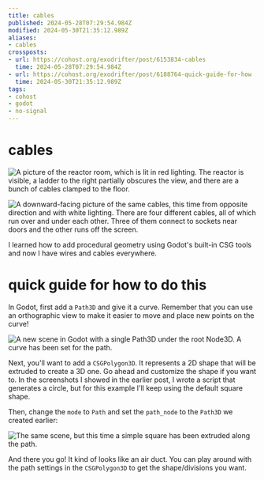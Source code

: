 ```yaml
---
title: cables
published: 2024-05-28T07:29:54.984Z
modified: 2024-05-30T21:35:12.989Z
aliases:
- cables
crossposts:
- url: https://cohost.org/exodrifter/post/6153834-cables
  time: 2024-05-28T07:29:54.984Z
- url: https://cohost.org/exodrifter/post/6188764-quick-guide-for-how
  time: 2024-05-30T21:35:12.989Z
tags:
- cohost
- godot
- no-signal
---
```


# cables

<div class="image-grid">

![A picture of the reactor room, which is lit in red lighting. The reactor is visible, a ladder to the right partially obscures the view, and there are a bunch of cables clamped to the floor.](20240528-image.png)

![A downward-facing picture of the same cables, this time from opposite direction and with white lighting. There are four different cables, all of which run over and under each other. Three of them connect to sockets near doors and the other runs off the screen.](20240528-image2.png)

</div>

I learned how to add procedural geometry using Godot's built-in CSG tools and now I have wires and cables everywhere.

# quick guide for how to do this

In Godot, first add a `Path3D` and give it a curve. Remember that you can use an orthographic view to make it easier to move and place new points on the curve!

![A new scene in Godot with a single Path3D under the root Node3D. A curve has been set for the path.](20240528-path.png)

Next, you'll want to add a `CSGPolygon3D`. It represents a 2D shape that will be extruded to create a 3D one. Go ahead and customize the shape if you want to. In the screenshots I showed in the earlier post, I wrote a script that generates a circle, but for this example I'll keep using the default square shape.

Then, change the `mode` to `Path` and set the `path_node` to the `Path3D` we created earlier:

![The same scene, but this time a simple square has been extruded along the path.](20240528-csg.png)

And there you go! It kind of looks like an air duct. You can play around with the path settings in the `CSGPolygon3D` to get the shape/divisions you want.

